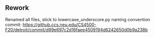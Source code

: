 ## Rework

Renamed all files, stick to lowercase_underscore.py naming convention  
commit: <https://github.ccs.neu.edu/CS4500-F20/detroit/commit/d99e697c2d16faee4509194d6242650d0b9a238b>


